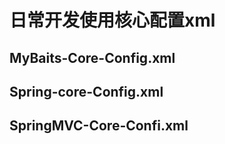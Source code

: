 # 日常开发使用核心配置xml

## MyBaits-Core-Config.xml



## Spring-core-Config.xml



## SpringMVC-Core-Confi.xml

